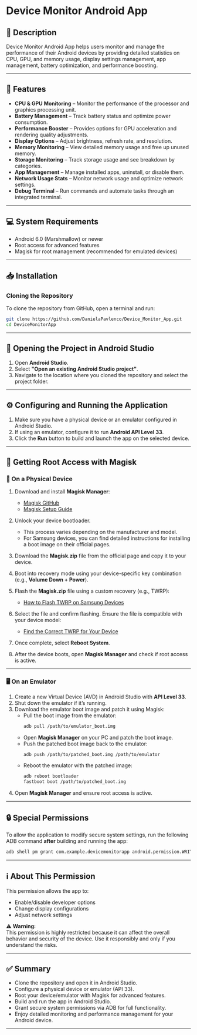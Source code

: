 # Device Monitor Android App

## 📌 Description
Device Monitor Android App helps users monitor and manage the performance of their Android devices by providing detailed statistics on CPU, GPU, and memory usage, display settings management, app management, battery optimization, and performance boosting.

---

## 🚀 Features
- **CPU & GPU Monitoring** – Monitor the performance of the processor and graphics processing unit.
- **Battery Management** – Track battery status and optimize power consumption.
- **Performance Booster** – Provides options for GPU acceleration and rendering quality adjustments.
- **Display Options** – Adjust brightness, refresh rate, and resolution.
- **Memory Monitoring** – View detailed memory usage and free up unused memory.
- **Storage Monitoring** – Track storage usage and see breakdown by categories.
- **App Management** – Manage installed apps, uninstall, or disable them.
- **Network Usage Stats** – Monitor network usage and optimize network settings.
- **Debug Terminal** – Run commands and automate tasks through an integrated terminal.

---

## 💻 System Requirements
- Android 6.0 (Marshmallow) or newer  
- Root access for advanced features  
- Magisk for root management (recommended for emulated devices)  

---

## 📥 Installation

### Cloning the Repository
To clone the repository from GitHub, open a terminal and run:

```bash
git clone https://github.com/DanielaPavlenco/Device_Monitor_App.git
cd DeviceMonitorApp
```
---

## 📂 Opening the Project in Android Studio
1. Open **Android Studio**.  
2. Select **"Open an existing Android Studio project"**.  
3. Navigate to the location where you cloned the repository and select the project folder.  

---

## ⚙ Configuring and Running the Application
1. Make sure you have a physical device or an emulator configured in Android Studio.  
2. If using an emulator, configure it to run **Android API Level 33**.  
3. Click the **Run** button to build and launch the app on the selected device.  

---

## 🔑 Getting Root Access with Magisk

### 📱 On a Physical Device
1. Download and install **Magisk Manager**:  
   - [Magisk GitHub](https://github.com/topjohnwu/Magisk)  
   - [Magisk Setup Guide](https://medium.com/@sarang6489/rooting-android-device-magisk-72e05793a1fb)  

2. Unlock your device bootloader.  
   - This process varies depending on the manufacturer and model.  
   - For Samsung devices, you can find detailed instructions for installing a boot image on their official pages.  

3. Download the **Magisk.zip** file from the official page and copy it to your device.  

4. Boot into recovery mode using your device-specific key combination (e.g., **Volume Down + Power**).  

5. Flash the **Magisk.zip** file using a custom recovery (e.g., TWRP):  
   - [How to Flash TWRP on Samsung Devices](https://support.mobiledit.com/portal/en/kb/articles/how-to-flash-twrp-on-samsung-devices)  

6. Select the file and confirm flashing. Ensure the file is compatible with your device model:  
   - [Find the Correct TWRP for Your Device](https://twrp.me/Devices/#google_vignette)  

7. Once complete, select **Reboot System**.  

8. After the device boots, open **Magisk Manager** and check if root access is active.  

---

### 🖥 On an Emulator
1. Create a new Virtual Device (AVD) in Android Studio with **API Level 33**.  
2. Shut down the emulator if it’s running.  
3. Download the emulator boot image and patch it using Magisk:  
   - Pull the boot image from the emulator:  
     ```bash
     adb pull /path/to/emulator_boot.img
     ```
   - Open **Magisk Manager** on your PC and patch the boot image.  
   - Push the patched boot image back to the emulator:  
     ```bash
     adb push /path/to/patched_boot.img /path/to/emulator
     ```
   - Reboot the emulator with the patched image:  
     ```bash
     adb reboot bootloader
     fastboot boot /path/to/patched_boot.img
     ```
4. Open **Magisk Manager** and ensure root access is active.  

---

## 🔒 Special Permissions
To allow the application to modify secure system settings, run the following ADB command **after** building and running the app:
```bash
adb shell pm grant com.example.devicemonitorapp android.permission.WRITE_SECURE_SETTINGS
```
---
## ℹ About This Permission
This permission allows the app to:  
- Enable/disable developer options  
- Change display configurations  
- Adjust network settings  

⚠ **Warning:**  
This permission is highly restricted because it can affect the overall behavior and security of the device. Use it responsibly and only if you understand the risks.  

---

## ✅ Summary
- Clone the repository and open it in Android Studio.  
- Configure a physical device or emulator (API 33).  
- Root your device/emulator with Magisk for advanced features.  
- Build and run the app in Android Studio.  
- Grant secure system permissions via ADB for full functionality.  
- Enjoy detailed monitoring and performance management for your Android device.  

---
